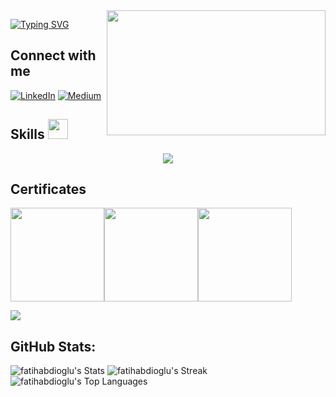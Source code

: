 <img src="https://qph.cf2.quoracdn.net/main-qimg-1d32667bf12f2ff2b6a4efab8e8a6806" align="right" width="350" height="200">

[![Typing SVG](http://readme-typing-svg.herokuapp.com?font=Fredoka+One&size=30&pause=1000&color=EAC000&width=435&lines=Hi+there+%F0%9F%91%8B+I'm+Fatih;Welcome+to+my+GitHub+page)](https://git.io/typing-svg)
<h2> Connect with me </h2>

[![LinkedIn](https://img.shields.io/badge/linkedin-%230077B5.svg?style=for-the-badge&logo=linkedin&logoColor=white)](https://linkedin.com/in/fatihabdioglu) [![Medium](https://img.shields.io/badge/Medium-12100E?style=for-the-badge&logo=medium&logoColor=white)](https://medium.com/@f.abdioglu) 
<h2> Skills <img src = "https://raw.githubusercontent.com/rahulbanerjee26/githubProfileReadmeGenerator/main/gifs/code.gif" width = 32px height=32px> </h2>
<p align="center">
  <a href="https://skillicons.dev">
    <img src="https://skillicons.dev/icons?i=aws,docker,kubernetes,py,git,linux,jenkins,ansible,bash,maven,spring,grafana,prometheus,nginx,flask,dynamodb,mysql,selenium,vscode,sqlite,html,css,vim" />
  </a>
</p>

<h2> Certificates  </h2>
<div style="display: flex;">
  <img src="https://images.credly.com/size/680x680/images/8b8ed108-e77d-4396-ac59-2504583b9d54/cka_from_cncfsite__281_29.png" width="150" height="150"><img src="https://images.credly.com/size/680x680/images/0e284c3f-5164-4b21-8660-0d84737941bc/image.png" width="150" height="150"><img src="https://images.credly.com/size/680x680/images/00634f82-b07f-4bbd-a6bb-53de397fc3a6/image.png" width="150" height="150">
</div>

![](https://komarev.com/ghpvc/?username=your-github-fatihabdioglu)


## GitHub Stats:

![fatihabdioglu's Stats](https://github-readme-stats.vercel.app/api?username=fatihabdioglu&theme=vue-dark&show_icons=true&hide_border=true&count_private=true)
![fatihabdioglu's Streak](https://github-readme-streak-stats.herokuapp.com/?user=fatihabdioglu&theme=vue-dark&hide_border=true)
![fatihabdioglu's Top Languages](https://github-readme-stats.vercel.app/api/top-langs/?username=fatihabdioglu&theme=vue-dark&show_icons=true&hide_border=true&layout=compact)
